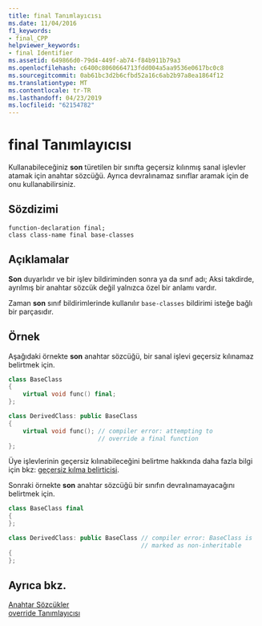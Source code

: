 ```yaml
---
title: final Tanımlayıcısı
ms.date: 11/04/2016
f1_keywords:
- final_CPP
helpviewer_keywords:
- final Identifier
ms.assetid: 649866d0-79d4-449f-ab74-f84b911b79a3
ms.openlocfilehash: c6400c8060664713fdd004a5aa9536e0617bc0c8
ms.sourcegitcommit: 0ab61bc3d2b6cfbd52a16c6ab2b97a8ea1864f12
ms.translationtype: MT
ms.contentlocale: tr-TR
ms.lasthandoff: 04/23/2019
ms.locfileid: "62154782"
---
```

# <a name="final-specifier"></a>final Tanımlayıcısı

Kullanabileceğiniz **son** türetilen bir sınıfta geçersiz kılınmış sanal işlevler atamak için anahtar sözcüğü. Ayrıca devralınamaz sınıflar aramak için de onu kullanabilirsiniz.

## <a name="syntax"></a>Sözdizimi

```
function-declaration final;
class class-name final base-classes
```

## <a name="remarks"></a>Açıklamalar

**Son** duyarlıdır ve bir işlev bildiriminden sonra ya da sınıf adı; Aksi takdirde, ayrılmış bir anahtar sözcük değil yalnızca özel bir anlamı vardır.

Zaman **son** sınıf bildirimlerinde kullanılır `base-classes` bildirimi isteğe bağlı bir parçasıdır.

## <a name="example"></a>Örnek

Aşağıdaki örnekte **son** anahtar sözcüğü, bir sanal işlevi geçersiz kılınamaz belirtmek için.

```cpp
class BaseClass
{
    virtual void func() final;
};

class DerivedClass: public BaseClass
{
    virtual void func(); // compiler error: attempting to
                         // override a final function
};
```

Üye işlevlerinin geçersiz kılınabileceğini belirtme hakkında daha fazla bilgi için bkz: [geçersiz kılma belirticisi](../cpp/override-specifier.md).

Sonraki örnekte **son** anahtar sözcüğü bir sınıfın devralınamayacağını belirtmek için.

```cpp
class BaseClass final
{
};

class DerivedClass: public BaseClass // compiler error: BaseClass is
                                     // marked as non-inheritable
{
};
```

## <a name="see-also"></a>Ayrıca bkz.

[Anahtar Sözcükler](../cpp/keywords-cpp.md)<br/>
[override Tanımlayıcısı](../cpp/override-specifier.md)